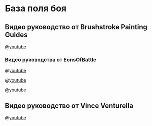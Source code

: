 # База поля боя

## Видео руководство от Brushstroke Painting Guides

@[youtube](https://youtu.be/oUGmQkpLcTo?si=A9S9z-MaFNPhFUL9)

### Видео руководства от EonsOfBattle

@[youtube](https://youtu.be/vioZzdESHiQ?si=DoH6nLRYZHC_bfr9)

@[youtube](https://youtu.be/vpExuMUrgCM?si=iTyTIYrwqL4yh-o1)

@[youtube](https://youtu.be/aH64DUTUNXY?si=3pKvXAndYzw6Bmgr)

## Видео руководство от Vince Venturella

@[youtube](https://youtu.be/fGqZyekEcIo?si=BTaXVl7JWj0as8e9)
